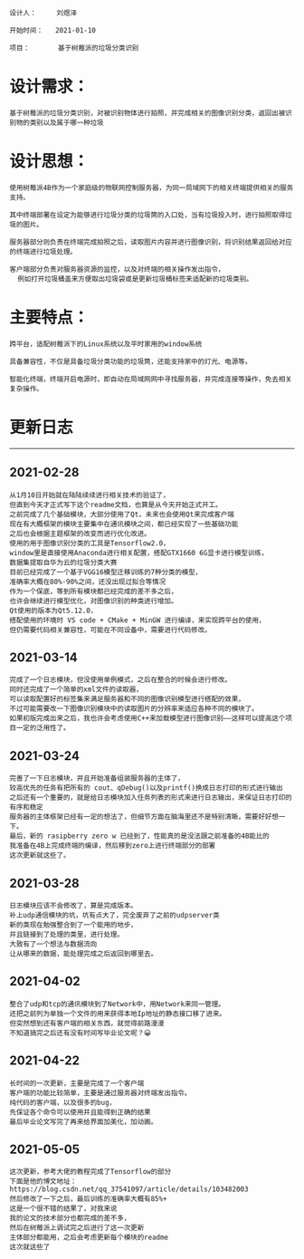 
    设计人：     刘煜泽

    开始时间：   2021-01-10

    项目：       基于树莓派的垃圾分类识别


# 设计需求：   
    基于树莓派的垃圾分类识别，对被识别物体进行拍照，并完成相关的图像识别分类，返回出被识别物的类别以及属于哪一种垃圾

# 设计思想：   
    使用树莓派4B作为一个家庭级的物联网控制服务器，为同一局域网下的相关终端提供相关的服务支持。
    
    其中终端部署在设定为能够进行垃圾分类的垃圾筒的入口处，当有垃圾投入时，进行拍照取得垃圾的图片。
    
    服务器部分则负责在终端完成拍照之后，读取图片内容并进行图像识别，将识别结果返回给对应的终端进行垃圾处理。
    
    客户端部分负责对服务器资源的监控，以及对终端的相关操作发出指令，
      例如打开垃圾桶盖来方便取出垃圾袋或是更新垃圾桶标签来适配新的垃圾类别。

# 主要特点：   
    跨平台，适配树莓派下的Linux系统以及平时家用的window系统

    具备兼容性，不仅是具备垃圾分类功能的垃圾筒，还能支持家中的灯光、电源等。

    智能化终端，终端开启电源时，即自动在局域网网中寻找服务器，并完成连接等操作，免去相关复杂操作。

# 更新日志
------
## 2021-02-28
    从1月10日开始就在陆陆续续进行相关技术的验证了，
    但直到今天才正式写下这个readme文档，也算是从今天开始正式开工。
    之前完成了几个基础模块，大部分使用了Qt，未来也会使用Qt来完成客户端
    现在有大概框架的模块主要集中在通讯模块之间，都已经实现了一些基础功能
    之后也会根据主题框架的改变而进行优化改进。
    使用的用于图像识别分类的工具是Tensorflow2.0，
    window里是直接使用Anaconda进行相关配置，搭配GTX1660 6G显卡进行模型训练，
    数据集提取自华为云的垃圾分类大赛
    目前已经完成了一个基于VGG16模型迁移训练的7种分类的模型，
    准确率大概在80%-90%之间，还没出现过拟合等情况
    作为一个保底，等到所有模块都已经完成的差不多之后，
    也许会继续进行模型优化，对图像识别的种类进行增加。
    Qt使用的版本为Qt5.12.0，
    搭配使用的环境时 VS code + CMake + MinGW 进行编译，来实现跨平台的使用，
    但仍需要代码相关兼容性，可能在不同设备中，需要进行代码修改。

## 2021-03-14
    完成了一个日志模块，但没使用单例模式，之后在整合的时候会进行修改。
    同时还完成了一个简单的xml文件的读取器，
    可以读取配置好的标签集来满足服务器和不同的图像识别模型进行搭配的效果，
    不过可能需要改一下图像识别模块中的读取图片的分辨率来适应各种不同的模块了。
    如果初版完成出来之后，我也许会考虑使用C++来加载模型进行图像识别——这样可以提高这个项目一定的泛用性了。

## 2021-03-24
    完善了一下日志模块，并且开始准备组装服务器的主体了，
    较高优先的任务有把所有的 cout、qDebug()以及printf()换成日志打印的形式进行输出
    之后还有一个重要的，就是给日志模块加入任务列表的形式来进行日志输出，来保证日志打印的有序和稳定
    服务器的主体框架已经有一定的想法了，但细节方面在脑海里还不是特别清晰，需要好好想一下。
    最后，新的 rasipberry zero w 已经到了，性能真的是没法跟之前准备的4B能比的
    我准备在4B上完成终端的编译，然后移到zero上进行终端部分的部署
    这次更新就这些了。

## 2021-03-28
    日志模块应该不会修改了，算是完成版本。
    补上udp通信模块的坑，坑有点大了，完全废弃了之前的udpserver类
    新的类现在勉强整合到了一个能用的地步，
    并且链接到了处理的类里，进行处理。
    大致有了一个想法与数据流向
    让从哪来的数据，能处理完成之后返回到哪里去。

## 2021-04-02
    整合了udp和tcp的通讯模块到了Network中，用Network来同一管理。
    还把之前列为单独一个文件的用来获得本地Ip地址的静态接口移了进来。
    但突然想到还有客户端的相关东西，就觉得前路漫漫
    不知道搞完之后还有没有时间写毕业论文呢？😀

## 2021-04-22
    长时间的一次更新，主要是完成了一个客户端
    客户端的功能比较简单，主要是通过服务器对终端发出指令。
    纯代码的客户端，以及很多的bug，
    先保证各个命令可以使用并且能得到正确的结果
    最后毕业论文写完了再来给界面加美化，加动画。

## 2021-05-05
    这次更新，参考大佬的教程完成了Tensorflow的部分
    下面是他的博文地址：
    https://blog.csdn.net/qq_37541097/article/details/103482003
    然后修改了一下之后，最后训练的准确率大概有85%+
    这是一个很不错的结果了，对我来说
    我的论文的技术部分也都完成的差不多，
    然后在树莓派上调试完之后进行了这一次更新
    主体部分都能用，之后会考虑更新每个模块的readme
    这次就这些了
